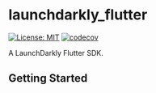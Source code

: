 # launchdarkly_flutter

[![License: MIT](https://img.shields.io/badge/License-LGPL3.0-green.svg)](https://opensource.org/licenses/LGPL-3.0) [![codecov](https://codecov.io/gh/andre-paraense/launchdarkly_flutter/branch/master/graph/badge.svg)](https://codecov.io/gh/andre-paraense/launchdarkly_flutter)

A LaunchDarkly Flutter SDK.

## Getting Started
